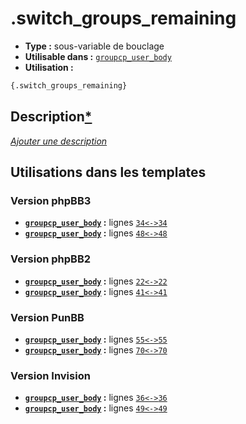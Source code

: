 # .switch_groups_remaining
* __Type :__ sous-variable de bouclage
* __Utilisable dans :__ [`groupcp_user_body`](../tpl/groupcp_user_body.md#readme)
* __Utilisation :__

```html
{.switch_groups_remaining}
```

## Description[*](https://fa-tvars.appspot.com/var/.switch_groups_remaining)
[*Ajouter une description*](https://fa-tvars.appspot.com/var/.switch_groups_remaining)

## Utilisations dans les templates

### Version phpBB3
* __[`groupcp_user_body`](../tpl/groupcp_user_body.md#readme) :__ lignes [`34`](../src/prosilver/groupcp_user_body.tpl#L34)[`<->`](../src/prosilver/groupcp_user_body.tpl#L34-L34)[`34`](../src/prosilver/groupcp_user_body.tpl#L34)
* __[`groupcp_user_body`](../tpl/groupcp_user_body.md#readme) :__ lignes [`48`](../src/prosilver/groupcp_user_body.tpl#L48)[`<->`](../src/prosilver/groupcp_user_body.tpl#L48-L48)[`48`](../src/prosilver/groupcp_user_body.tpl#L48)

### Version phpBB2
* __[`groupcp_user_body`](../tpl/groupcp_user_body.md#readme) :__ lignes [`22`](../src/subsilver/groupcp_user_body.tpl#L22)[`<->`](../src/subsilver/groupcp_user_body.tpl#L22-L22)[`22`](../src/subsilver/groupcp_user_body.tpl#L22)
* __[`groupcp_user_body`](../tpl/groupcp_user_body.md#readme) :__ lignes [`41`](../src/subsilver/groupcp_user_body.tpl#L41)[`<->`](../src/subsilver/groupcp_user_body.tpl#L41-L41)[`41`](../src/subsilver/groupcp_user_body.tpl#L41)

### Version PunBB
* __[`groupcp_user_body`](../tpl/groupcp_user_body.md#readme) :__ lignes [`55`](../src/punbb/groupcp_user_body.tpl#L55)[`<->`](../src/punbb/groupcp_user_body.tpl#L55-L55)[`55`](../src/punbb/groupcp_user_body.tpl#L55)
* __[`groupcp_user_body`](../tpl/groupcp_user_body.md#readme) :__ lignes [`70`](../src/punbb/groupcp_user_body.tpl#L70)[`<->`](../src/punbb/groupcp_user_body.tpl#L70-L70)[`70`](../src/punbb/groupcp_user_body.tpl#L70)

### Version Invision
* __[`groupcp_user_body`](../tpl/groupcp_user_body.md#readme) :__ lignes [`36`](../src/invision/groupcp_user_body.tpl#L36)[`<->`](../src/invision/groupcp_user_body.tpl#L36-L36)[`36`](../src/invision/groupcp_user_body.tpl#L36)
* __[`groupcp_user_body`](../tpl/groupcp_user_body.md#readme) :__ lignes [`49`](../src/invision/groupcp_user_body.tpl#L49)[`<->`](../src/invision/groupcp_user_body.tpl#L49-L49)[`49`](../src/invision/groupcp_user_body.tpl#L49)


